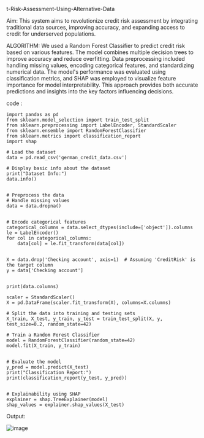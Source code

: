 t-Risk-Assessment-Using-Alternative-Data

Aim:
This system aims to revolutionize credit risk assessment by integrating traditional data sources, improving accuracy, and expanding access to credit for underserved populations.

ALGORITHM:
We used a Random Forest Classifier to predict credit risk based on various features. The model combines multiple decision trees to improve accuracy and reduce overfitting. Data preprocessing included handling missing values, encoding categorical features, and standardizing numerical data. The model's performance was evaluated using classification metrics, and SHAP was employed to visualize feature importance for model interpretability. This approach provides both accurate predictions and insights into the key factors influencing decisions.

code :

```
import pandas as pd
from sklearn.model_selection import train_test_split
from sklearn.preprocessing import LabelEncoder, StandardScaler
from sklearn.ensemble import RandomForestClassifier
from sklearn.metrics import classification_report
import shap

# Load the dataset
data = pd.read_csv('german_credit_data.csv')

# Display basic info about the dataset
print("Dataset Info:")
data.info()


# Preprocess the data
# Handle missing values
data = data.dropna()


# Encode categorical features
categorical_columns = data.select_dtypes(include=['object']).columns
le = LabelEncoder()
for col in categorical_columns:
    data[col] = le.fit_transform(data[col])


X = data.drop('Checking account', axis=1)  # Assuming 'CreditRisk' is the target column
y = data['Checking account']


print(data.columns)

scaler = StandardScaler()
X = pd.DataFrame(scaler.fit_transform(X), columns=X.columns)

# Split the data into training and testing sets
X_train, X_test, y_train, y_test = train_test_split(X, y, test_size=0.2, random_state=42)

# Train a Random Forest Classifier
model = RandomForestClassifier(random_state=42)
model.fit(X_train, y_train)


# Evaluate the model
y_pred = model.predict(X_test)
print("Classification Report:")
print(classification_report(y_test, y_pred))


# Explainability using SHAP
explainer = shap.TreeExplainer(model)
shap_values = explainer.shap_values(X_test)

```



Output:

![image](https://github.com/user-attachments/assets/9f547aa0-7a07-48ad-a8e8-737ef8475df2)








